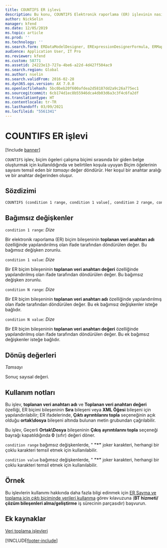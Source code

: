 ```yaml
---
title: COUNTIFS ER işlevi
description: Bu konu, COUNTIFS Elektronik raporlama (ER) işlevinin nasıl kullanıldığı hakkında bilgi sağlar.
author: NickSelin
manager: kfend
ms.date: 12/05/2019
ms.topic: article
ms.prod: ''
ms.technology: ''
ms.search.form: ERDataModelDesigner, ERExpressionDesignerFormula, ERMappedFormatDesigner, ERModelMappingDesigner
audience: Application User, IT Pro
ms.reviewer: kfend
ms.custom: 58771
ms.assetid: 24223e13-727a-4be6-a22d-4d427f504ac9
ms.search.region: Global
ms.author: nselin
ms.search.validFrom: 2016-02-28
ms.dyn365.ops.version: AX 7.0.0
ms.openlocfilehash: 5bc0beb20f600afdea2d58187dd2a9c26a775ec1
ms.sourcegitcommit: 6cb174d1ec8b55946dca4db03d6a3c3f4c6fa2df
ms.translationtype: HT
ms.contentlocale: tr-TR
ms.lasthandoff: 03/09/2021
ms.locfileid: "5561341"
---
```

# <a name="countifs-er-function"></a>COUNTIFS ER işlevi

[!include [banner](../includes/banner.md)]

`COUNTIFS` işlev, biçim ögeleri çalışma biçimi sırasında bir giden belge oluşturmak için kullanıldığında ve belirtilen koşula uyuyan Biçim öğelerinin sayısını temsil eden bir *tamsayı* değer döndürür. Her koşul bir anahtar aralığı ve bir anahtar değerinden oluşur.

## <a name="syntax"></a>Sözdizimi

```vb
COUNTIFS (condition 1 range, condition 1 value[, condition 2 range, condition 2 value, …, condition N range, condition N value])
```

## <a name="arguments"></a>Bağımsız değişkenler

`condition 1 range`: *Dize*

Bir elektronik raporlama (ER) biçim bileşeninin **toplanan veri anahtarı adı** özelliğinde yapılandırılmış olan ifade tarafından döndürülen değer. Bu bağımsız değişken zorunlu.

`condition 1 value`: *Dize*

Bir ER biçim bileşeninin **toplanan veri anahtarı değeri** özelliğinde yapılandırılmış olan ifade tarafından döndürülen değer. Bu bağımsız değişken zorunlu.

`condition N range`: *Dize*

Bir ER biçim bileşeninin **toplanan veri anahtarı adı** özelliğinde yapılandırılmış olan ifade tarafından döndürülen değer. Bu ek bağımsız değişkenler isteğe bağlıdır.

`condition N value`: *Dize*

Bir ER biçim bileşeninin **toplanan veri anahtarı değeri** özelliğinde yapılandırılmış olan ifade tarafından döndürülen değer. Bu ek bağımsız değişkenler isteğe bağlıdır.

## <a name="return-values"></a>Dönüş değerleri

*Tamsayı*

Sonuç sayısal değeri.

## <a name="usage-notes"></a>Kullanım notları

Bu işlev, **toplanan veri anahtarı adı** ve **Toplanan veri anahtarı değeri** özelliği, ER biçimi bileşeninin **Sıra** bileşeni veya **XML Öğesi** bileşeni için yapılandırılabilir; ER ifadelerinde, **Çıktı ayrıntılarını topla** seçeneğinin açık olduğu **ortak\\dosya** bileşeni altında bulunan metin grubundan çağrılabilir.

Bu işlev, Geçerli **Ortak\\Dosya** bileşeninin **Çıkış ayrıntılarını topla** seçeneği bayrağı kapatıldığında **0** (sıfır) değeri döner.

`condition range` bağımsız değişkenlerde, " **"\*"** joker karakteri, herhangi bir çoklu karakteri temsil etmek için kullanılabilir.

`condition value` bağımsız değişkenlerde, " **"\*"** joker karakteri, herhangi bir çoklu karakteri temsil etmek için kullanılabilir.

## <a name="example"></a>Örnek

Bu işlevlerin kullanımı hakkında daha fazla bilgi edinmek için [ER Sayma ve toplama için çıktı biçiminde verileri kullanma](tasks/er-format-counting-summing-1.md) görev kılavuzuna (**BT hizmeti/çözüm bileşenleri alma/geliştirme** iş sürecinin parçasıdır) başvurun.

## <a name="additional-resources"></a>Ek kaynaklar

[Veri toplama işlevleri](er-functions-category-data-collection.md)


[!INCLUDE[footer-include](../../../includes/footer-banner.md)]